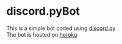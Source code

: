 # discord.pyBot
This is a simple bot coded using [discord.py](https://discordpy.readthedocs.io/en/latest/)<br>
The bot is hosted on [heroku](https://dashboard.heroku.com/)
